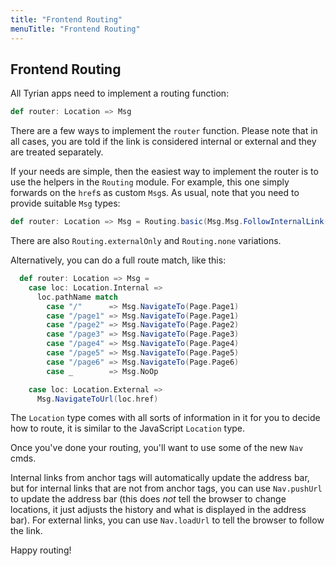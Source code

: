 ```yaml
---
title: "Frontend Routing"
menuTitle: "Frontend Routing"
---
```


## Frontend Routing

All Tyrian apps need to implement a routing function:

```scala
def router: Location => Msg
```

There are a few ways to implement the `router` function. Please note that in all cases, you are told if the link is considered internal or external and they are treated separately. 

If your needs are simple, then the easiest way to implement the router is to use the helpers in the `Routing` module. For example, this one simply forwards on the `href`s as custom `Msg`s. As usual, note that you need to provide suitable `Msg` types:

```scala
def router: Location => Msg = Routing.basic(Msg.Msg.FollowInternalLink(_), Msg.FollowExternalLink(_))
```

There are also `Routing.externalOnly` and `Routing.none` variations.

Alternatively, you can do a full route match, like this:

```scala
  def router: Location => Msg =
    case loc: Location.Internal =>
      loc.pathName match
        case "/"      => Msg.NavigateTo(Page.Page1)
        case "/page1" => Msg.NavigateTo(Page.Page1)
        case "/page2" => Msg.NavigateTo(Page.Page2)
        case "/page3" => Msg.NavigateTo(Page.Page3)
        case "/page4" => Msg.NavigateTo(Page.Page4)
        case "/page5" => Msg.NavigateTo(Page.Page5)
        case "/page6" => Msg.NavigateTo(Page.Page6)
        case _        => Msg.NoOp

    case loc: Location.External =>
      Msg.NavigateToUrl(loc.href)
```

The `Location` type comes with all sorts of information in it for you to decide how to route, it is similar to the JavaScript `Location` type.

Once you've done your routing, you'll want to use some of the new `Nav` cmds. 

Internal links from anchor tags will automatically update the address bar, but for internal links that are not from anchor tags, you can use `Nav.pushUrl` to update the address bar (this does _not_ tell the browser to change locations, it just adjusts the history and what is displayed in the address bar). For external links, you can use `Nav.loadUrl` to tell the browser to follow the link.

Happy routing!
